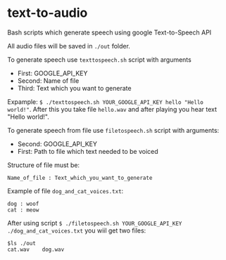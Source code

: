 # text-to-audio
Bash scripts which generate speech using google Text-to-Speech API

All audio files will be saved in ```./out``` folder.

To generate speech use `texttospeech.sh` script with arguments
- First: GOOGLE_API_KEY
- Second: Name of file
- Third: Text which you want to generate

Expample: ```$ ./texttospeech.sh YOUR_GOOGLE_API_KEY hello "Hello world!"```. After this you take file `hello.wav` and after playing you hear text "Hello world!".


To generate speech from file use `filetospeech.sh` script with arguments:
- Second: GOOGLE_API_KEY
- First: Path to file which text needed to be voiced

 Structure  of file must be:

```Name_of_file : Text_which_you_want_to_generate```

Example of file `dog_and_cat_voices.txt`:
~~~
dog : woof
cat : meow
~~~
After using script ```$ ./filetospeech.sh YOUR_GOOGLE_API_KEY ./dog_and_cat_voices.txt``` you wiil get two files:
~~~
$ls ./out
cat.wav    dog.wav
~~~